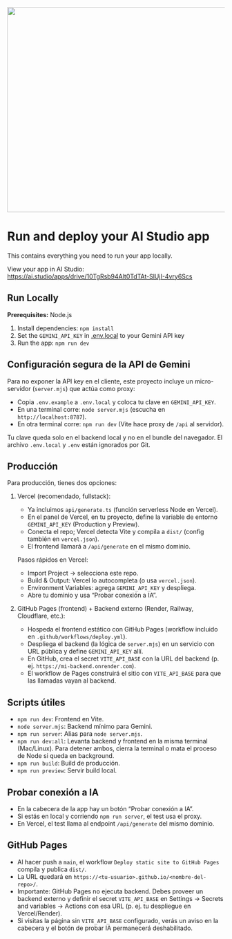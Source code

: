 <div align="center">
<img width="1200" height="475" alt="GHBanner" src="https://github.com/user-attachments/assets/0aa67016-6eaf-458a-adb2-6e31a0763ed6" />
</div>

# Run and deploy your AI Studio app

This contains everything you need to run your app locally.

View your app in AI Studio: https://ai.studio/apps/drive/10TgRsb94Alt0TdTAt-SlUjI-4vry6Scs

## Run Locally

**Prerequisites:**  Node.js


1. Install dependencies:
   `npm install`
2. Set the `GEMINI_API_KEY` in [.env.local](.env.local) to your Gemini API key
3. Run the app:
   `npm run dev`

## Configuración segura de la API de Gemini

Para no exponer la API key en el cliente, este proyecto incluye un micro-servidor (`server.mjs`) que actúa como proxy:

- Copia `.env.example` a `.env.local` y coloca tu clave en `GEMINI_API_KEY`.
- En una terminal corre: `node server.mjs` (escucha en `http://localhost:8787`).
- En otra terminal corre: `npm run dev` (Vite hace proxy de `/api` al servidor).

Tu clave queda solo en el backend local y no en el bundle del navegador. El archivo `.env.local` y `.env` están ignorados por Git.

## Producción

Para producción, tienes dos opciones:

1) Vercel (recomendado, fullstack):
   - Ya incluimos `api/generate.ts` (función serverless Node en Vercel).
   - En el panel de Vercel, en tu proyecto, define la variable de entorno `GEMINI_API_KEY` (Production y Preview).
   - Conecta el repo; Vercel detecta Vite y compila a `dist/` (config también en `vercel.json`).
   - El frontend llamará a `/api/generate` en el mismo dominio.

   Pasos rápidos en Vercel:
   - Import Project → selecciona este repo.
   - Build & Output: Vercel lo autocompleta (o usa `vercel.json`).
   - Environment Variables: agrega `GEMINI_API_KEY` y despliega.
   - Abre tu dominio y usa “Probar conexión a IA”.

2) GitHub Pages (frontend) + Backend externo (Render, Railway, Cloudflare, etc.):
   - Hospeda el frontend estático con GitHub Pages (workflow incluido en `.github/workflows/deploy.yml`).
   - Despliega el backend (la lógica de `server.mjs`) en un servicio con URL pública y define `GEMINI_API_KEY` allí.
   - En GitHub, crea el secret `VITE_API_BASE` con la URL del backend (p. ej. `https://mi-backend.onrender.com`).
   - El workflow de Pages construirá el sitio con `VITE_API_BASE` para que las llamadas vayan al backend.

## Scripts útiles

- `npm run dev`: Frontend en Vite.
- `node server.mjs`: Backend mínimo para Gemini.
- `npm run server`: Alias para `node server.mjs`.
- `npm run dev:all`: Levanta backend y frontend en la misma terminal (Mac/Linux). Para detener ambos, cierra la terminal o mata el proceso de Node si queda en background.
- `npm run build`: Build de producción.
- `npm run preview`: Servir build local.

## Probar conexión a IA

- En la cabecera de la app hay un botón “Probar conexión a IA”.
- Si estás en local y corriendo `npm run server`, el test usa el proxy.
- En Vercel, el test llama al endpoint `/api/generate` del mismo dominio.

## GitHub Pages

- Al hacer push a `main`, el workflow `Deploy static site to GitHub Pages` compila y publica `dist/`.
- La URL quedará en `https://<tu-usuario>.github.io/<nombre-del-repo>/`.
- Importante: GitHub Pages no ejecuta backend. Debes proveer un backend externo y definir el secret `VITE_API_BASE` en Settings → Secrets and variables → Actions con esa URL (p. ej. tu despliegue en Vercel/Render).
- Si visitas la página sin `VITE_API_BASE` configurado, verás un aviso en la cabecera y el botón de probar IA permanecerá deshabilitado.
